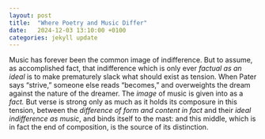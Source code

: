 ```yaml
---
layout: post
title:  "Where Poetry and Music Differ"
date:   2024-12-03 13:10:00 +0100
categories: jekyll update
---
```



Music has forever been the common image of indifference. But to assume, as accomplished fact, that indifference which is only ever *factual as an ideal* is to make prematurely slack what should exist as tension. When Pater says “strive,” someone else reads “becomes,” and overweights the dream against the nature of the dreamer. The *image* of music is given into as a *fact.* But verse is strong only as much as it holds its composure in this tension, between the *difference of form and content in fact* and their *ideal indifference as music*, and binds itself to the mast: and this middle, which is in fact the end of composition, is the source of its distinction.
 


